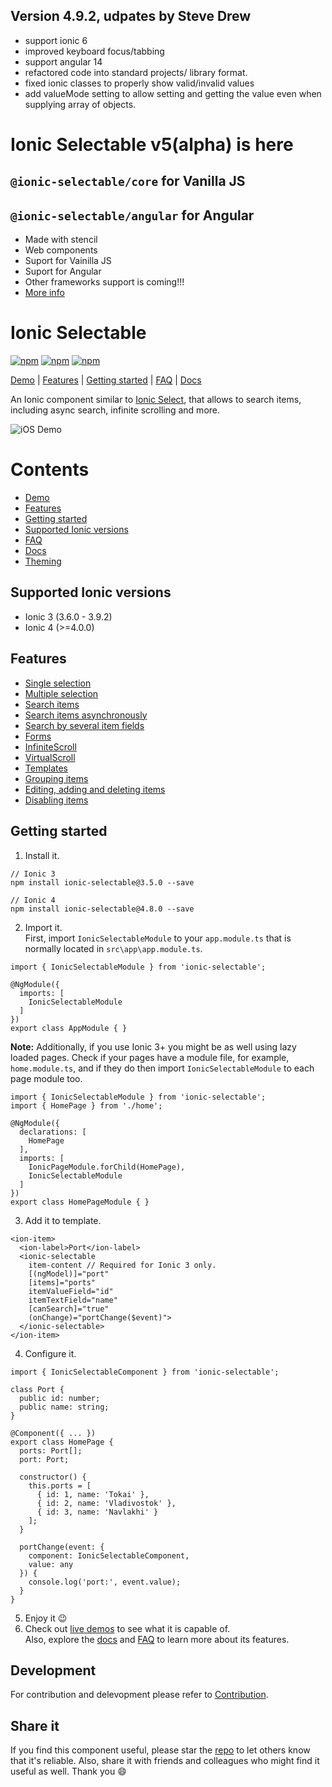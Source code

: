 [npm-url]: https://npmjs.org/package/ionic-selectable
[npm-image]: https://img.shields.io/npm/v/ionic-selectable.svg
[dm-image]: https://img.shields.io/npm/dm/ionic-selectable.svg
[dt-image]: https://img.shields.io/npm/dt/ionic-selectable.svg

## Version 4.9.2, udpates by Steve Drew
- support ionic 6
- improved keyboard focus/tabbing
- support angular 14
- refactored code into standard projects/ library format.
- fixed ionic classes to properly show valid/invalid values
- add valueMode setting to allow setting and getting the value even when supplying array of objects.
  
# Ionic Selectable v5(alpha) is here

## `@ionic-selectable/core` for Vanilla JS

## `@ionic-selectable/angular` for Angular

- Made with stencil
- Web components
- Suport for Vainilla JS
- Suport for Angular
- Other frameworks support is coming!!!
- [More info](https://github.com/ionic-selectable/ionic-selectable/tree/v5)

# Ionic Selectable

[![npm][npm-image]][npm-url]
[![npm][dt-image]][npm-url]
[![npm][dm-image]][npm-url]

[Demo](https://stackblitz.com/edit/ionic-selectable-basic?file=pages/home/home.html) | [Features](#features) | [Getting started](#getting-started) | [FAQ](../../wiki#faq) | [Docs](../../wiki)

An Ionic component similar to [Ionic Select](https://ionicframework.com/docs/api/components/select/Select/), that allows to search items, including async search, infinite scrolling and more.

![iOS Demo](images/demo.gif)

# Contents

- [Demo](https://stackblitz.com/edit/ionic-selectable-basic?file=pages/home/home.html)
- [Features](#features)
- [Getting started](#getting-started)
- [Supported Ionic versions](#supported-ionic-versions)
- [FAQ](../../wiki#faq)
- [Docs](../../wiki)
- [Theming](../../wiki#theming)

## Supported Ionic versions

- Ionic 3 (3.6.0 - 3.9.2)
- Ionic 4 (>=4.0.0)

## Features

- [Single selection](https://stackblitz.com/edit/ionic-selectable-basic?file=pages/home/home.html)
- [Multiple selection](../../wiki#ismultiple)
- [Search items](https://stackblitz.com/edit/ionic-selectable-basic?file=pages/home/home.html)
- [Search items asynchronously](https://stackblitz.com/edit/ionic-selectable-on-search?file=pages/home/home.html)
- [Search by several item fields](https://stackblitz.com/edit/ionic-selectable-on-search?file=pages/home/home.html)
- [Forms](https://stackblitz.com/edit/ionic-selectable-form-control?file=pages/home/home.html)
- [InfiniteScroll](https://stackblitz.com/edit/ionic-selectable-infinite-scroll?file=pages/home/home.html)
- [VirtualScroll](https://stackblitz.com/edit/ionic-selectable-virtual-scroll?file=pages/home/home.html)
- [Templates](../../wiki#templates)
- [Grouping items](../..//wiki#grouping)
- [Editing, adding and deleting items](../../wiki#editing)
- [Disabling items](../../wiki#disableditems)

## Getting started

1. Install it.

```
// Ionic 3
npm install ionic-selectable@3.5.0 --save

// Ionic 4
npm install ionic-selectable@4.8.0 --save
```

2. Import it.  
   First, import `IonicSelectableModule` to your `app.module.ts` that is normally located in `src\app\app.module.ts`.

```
import { IonicSelectableModule } from 'ionic-selectable';

@NgModule({
  imports: [
    IonicSelectableModule
  ]
})
export class AppModule { }

```

**Note:** Additionally, if you use Ionic 3+ you might be as well using lazy loaded pages. Check if your pages have a module file, for example, `home.module.ts`, and if they do then import `IonicSelectableModule` to each page module too.

```
import { IonicSelectableModule } from 'ionic-selectable';
import { HomePage } from './home';

@NgModule({
  declarations: [
    HomePage
  ],
  imports: [
    IonicPageModule.forChild(HomePage),
    IonicSelectableModule
  ]
})
export class HomePageModule { }

```

3. Add it to template.

```
<ion-item>
  <ion-label>Port</ion-label>
  <ionic-selectable
    item-content // Required for Ionic 3 only.
    [(ngModel)]="port"
    [items]="ports"
    itemValueField="id"
    itemTextField="name"
    [canSearch]="true"
    (onChange)="portChange($event)">
  </ionic-selectable>
</ion-item>
```

4. Configure it.

```
import { IonicSelectableComponent } from 'ionic-selectable';

class Port {
  public id: number;
  public name: string;
}

@Component({ ... })
export class HomePage {
  ports: Port[];
  port: Port;

  constructor() {
    this.ports = [
      { id: 1, name: 'Tokai' },
      { id: 2, name: 'Vladivostok' },
      { id: 3, name: 'Navlakhi' }
    ];
  }

  portChange(event: {
    component: IonicSelectableComponent,
    value: any
  }) {
    console.log('port:', event.value);
  }
}
```

5. Enjoy it 😉
6. Check out [live demos](https://stackblitz.com/@eakoriakin) to see what it is capable of.  
   Also, explore the [docs](../../wiki) and [FAQ](../../wiki#faq) to learn more about its features.

## Development

For contribution and delevopment please refer to [Contribution](../../wiki/Contribution).

## Share it

If you find this component useful, please star the [repo](https://github.com/eakoriakin/ionic-selectable) to let others know that it's reliable. Also, share it with friends and colleagues who might find it useful as well. Thank you 😄
